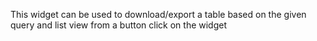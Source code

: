 This widget can be used to download/export a table based on the given query and list view from a button click on the widget